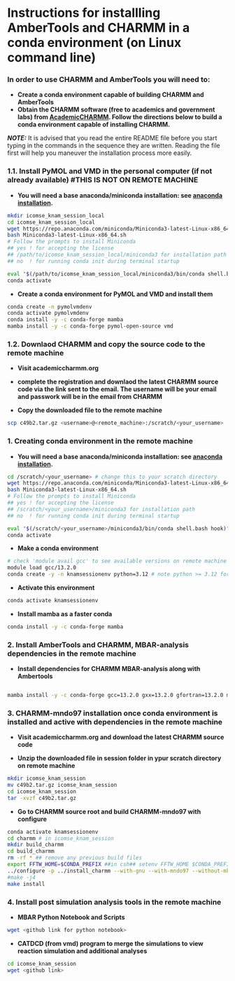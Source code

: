 # Instructions for installling AmberTools and CHARMM in a conda environment (on Linux command line)
### In order to use CHARMM and AmberTools you will need to:
- **Create a conda environment capable of building CHARMM and AmberTools**
- **Obtain the CHARMM software (free to academics and government labs) from [AcademicCHARMM](https://academiccharmm.org/program). Follow the directions below to build a conda environment capable of installing CHARMM.**

**_NOTE:_**  It is advised that you read the entire README file before you start typing in the commands in the sequence they are written. Reading the file first will help you maneuver the installation process more easily.

### 1.1. Install PyMOL and VMD in the personal computer (if not already available) #THIS IS NOT ON REMOTE MACHINE

- **You will need a base anaconda/miniconda installation: see [anaconda installation](https://docs.conda.io/projects/conda/en/latest/user-guide/install/linux.html).**

```bash
mkdir icomse_knam_session_local
cd icomse_knam_session_local
wget https://repo.anaconda.com/miniconda/Miniconda3-latest-Linux-x86_64.sh
bash Miniconda3-latest-Linux-x86_64.sh
# Follow the prompts to install Miniconda
## yes ! for accepting the license
## /path/to/icomse_knam_session_local/miniconda3 for installation path
## no  ! for running conda init during terminal startup

eval "$(/path/to/icomse_knam_session_local/miniconda3/bin/conda shell.bash hook)" # change this path to your installed path
conda activate
```
- **Create a conda environment for PyMOL and VMD and install them**<p>
```bash
conda create -n pymolvmdenv
conda activate pymolvmdenv
conda install -y -c conda-forge mamba
mamba install -y -c conda-forge pymol-open-source vmd
```

### 1.2. Downlaod CHARMM and copy the source code to the remote machine
- **Visit academiccharmm.org**<p>
- **complete the registration and downlaod the latest CHARMM source code via the link sent to the email. The username will be your email and passwork will be in the email from CHARMM**<p>
- **Copy the downloaded file to the remote machine**<p>
```bash 
scp c49b2.tar.gz <username>@<remote_machine>:/scratch/<your_username>
```

### 1. Creating conda environment in the remote machine
- **You will need a base anaconda/miniconda installation: see [anaconda installation](https://docs.conda.io/projects/conda/en/latest/user-guide/install/linux.html).**

```bash
cd /scratch/<your_username> # change this to your scratch directory
wget https://repo.anaconda.com/miniconda/Miniconda3-latest-Linux-x86_64.sh
bash Miniconda3-latest-Linux-x86_64.sh
# Follow the prompts to install Miniconda
## yes ! for accepting the license
## /scratch/<your_username>/miniconda3 for installation path
## no  ! for running conda init during terminal startup

eval "$(/scratch/<your_username>/miniconda3/bin/conda shell.bash hook)" # change this path to your installed path
conda activate
```

- **Make a conda environment**<p>
```bash
# check 'module avail gcc' to see available versions on remote machine
module load gcc/13.2.0
conda create -y -n knamsessionenv python=3.12 # note python >= 3.12 for ambertools24
```

- **Activate this environment**<p>
```bash
conda activate knamsessionenv
```

- **Install mamba as a faster conda**<p>
```bash
conda install -y -c conda-forge mamba
```


### 2. Install AmberTools and CHARMM, MBAR-analysis dependencies in the remote machine

- **Install dependencies for CHARMM MBAR-analysis along with Ambertools**<p>

```bash

mamba install -y -c conda-forge gcc=13.2.0 gxx=13.2.0 gfortran=13.2.0 make cmake=3.29.6 binutils gawk openmpi=5.0.6 sysroot_linux-64=2.17  fftw dacase::ambertools-dac=24 numpy scipy matplotlib scikit-learn pymbar ipython ipykernel
```

### 3. CHARMM-mndo97 installation once conda environment is installed and active with dependencies in the remote machine
- **Visit academiccharmm.org and download the latest CHARMM source code**<p>

- **Unzip the downloaded file in session folder in ypur scratch directory on remote machine**<p>
```bash
mkdir icomse_knam_session
mv c49b2.tar.gz icomse_knam_session
cd icomse_knam_session
tar -xvzf c49b2.tar.gz 
```

- **Go to CHARMM source root and build CHARMM-mndo97 with configure**
```bash
conda activate knamsessionenv
cd charmm # in icomse_knam_session
mkdir build_charmm
cd build_charmm
rm -rf * ## remove any previous build files
export FFTW_HOME=$CONDA_PREFIX ##in csh## setenv FFTW_HOME $CONDA_PREFIX
../configure -p ../install_charmm --with-gnu --with-mndo97 --without-mkl --without-openmm --without-qchem --without-quantum --without-colfft
#make -j4
make install
```


### 4. Install post simulation analysis tools in the remote machine

- **MBAR Python Notebook and Scripts**
```bash
wget <github link for python notebook>
```

- **CATDCD (from vmd) program to merge the simulations to view reaction simulation and additional analyses**
```bash
cd icomse_knam_session
wget <github link>
```
